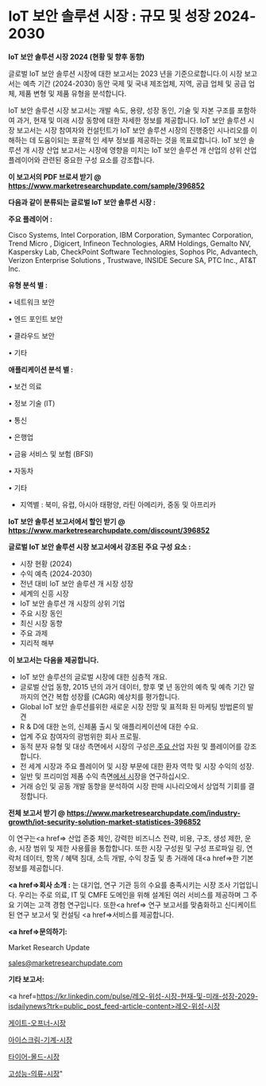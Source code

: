 # IoT 보안 솔루션 시장 : 규모 및 성장 2024-2030

<strong>IoT 보안 솔루션 시장 2024 (현황 및 향후 동향)</strong>

글로벌 IoT 보안 솔루션 시장에 대한 보고서는 2023 년을 기준으로합니다.이 시장 보고서는 예측 기간 (2024-2030) 동안 국제 및 국내 제조업체, 지역, 공급 업체 및 공급 업체, 제품 변형 및 제품 유형을 분석합니다.

IoT 보안 솔루션 시장 보고서는 개발 속도, 용량, 성장 동인, 기술 및 자본 구조를 포함하여 과거, 현재 및 미래 시장 동향에 대한 자세한 정보를 제공합니다. IoT 보안 솔루션 시장 보고서는 시장 참여자와 컨설턴트가 IoT 보안 솔루션 시장의 진행중인 시나리오를 이해하는 데 도움이되는 포괄적 인 세부 정보를 제공하는 것을 목표로합니다. IoT 보안 솔루션 개 시장 산업 보고서는 시장에 영향을 미치는 IoT 보안 솔루션 개 산업의 상위 산업 플레이어와 관련된 중요한 구성 요소를 강조합니다.



<strong>이 보고서의 PDF 브로셔 받기 @ <a href=https://www.marketresearchupdate.com/sample/396852>https://www.marketresearchupdate.com/sample/396852</a></strong>



<strong>다음과 같이 분류되는 글로벌 IoT 보안 솔루션 시장 :</strong>



<strong>주요 플레이어 :</strong>

Cisco Systems, Intel Corporation, IBM Corporation, Symantec Corporation, Trend Micro , Digicert, Infineon Technologies, ARM Holdings, Gemalto NV, Kaspersky Lab, CheckPoint Software Technologies, Sophos Plc, Advantech, Verizon Enterprise Solutions , Trustwave, INSIDE Secure SA, PTC Inc., AT&T Inc.



<strong>유형 분석 별 :</strong>

• 네트워크 보안

• 엔드 포인트 보안

• 클라우드 보안

• 기타



<strong>애플리케이션 분석 별 :</strong>

• 보건 의료

• 정보 기술 (IT)

• 통신

• 은행업

• 금융 서비스 및 보험 (BFSI)

• 자동차

• 기타

<ul>
  <li>지역별 : 북미, 유럽, 아시아 태평양, 라틴 아메리카, 중동 및 아프리카</li>
</ul>


<strong>IoT 보안 솔루션 보고서에서 할인 받기 @ <a href=https://www.marketresearchupdate.com/discount/396852>https://www.marketresearchupdate.com/discount/396852</a></strong>



<strong>글로벌 IoT 보안 솔루션 시장 보고서에서 강조된 주요 구성 요소 :</strong>
<ul>
  <li>시장 현황 (2024)</li>
  <li>수익 예측 (2024-2030)</li>
  <li>전년 대비 IoT 보안 솔루션 개 시장 성장</li>
  <li>세계의 신흥 시장</li>
  <li>IoT 보안 솔루션 개 시장의 상위 기업</li>
  <li>주요 시장 동인</li>
  <li>최신 시장 동향</li>
  <li>주요 과제</li>
  <li>지리적 해부</li>
</ul>


<strong>이 보고서는 다음을 제공합니다.</strong>
<ul>
  <li>IoT 보안 솔루션의 글로벌 시장에 대한 심층적 개요.</li>
  <li>글로벌 산업 동향, 2015 년의 과거 데이터, 향후 몇 년 동안의 예측 및 예측 기간 말까지의 연간 복합 성장률 (CAGR) 예상치를 평가합니다.</li>
  <li>Global IoT 보안 솔루션를위한 새로운 시장 전망 및 표적화 된 마케팅 방법론의 발견</li>
  <li>R &amp; D에 대한 논의, 신제품 출시 및 애플리케이션에 대한 수요.</li>
  <li>업계 주요 참여자의 광범위한 회사 프로필.</li>
  <li>동적 분자 유형 및 대상 측면에서 시장의 구성은<a href=> 주요 산</a>업 자원 및 플레이어를 강조합니다.</li>
  <li>전 세계 시장과 주요 플레이어 및 시장 부문에 대한 환자 역학 및 시장 수익의 성장.</li>
  <li>일반 및 프리미엄 제품 수익 측면<a href=>에서 시</a>장을 연구하십시오.</li>
  <li>거래 승인 및 공동 개발 동향을 분석하여 시장 판매 시나리오에서 상업적 기회를 결정합니다.</li>
</ul>



<strong>전체 보고서 받기 @ <a href=https://www.marketresearchupdate.com/industry-growth/iot-security-solution-market-statistices-396852>https://www.marketresearchupdate.com/industry-growth/iot-security-solution-market-statistices-396852</a></strong>

이 연구는<a href=> 산업 존중</a> 체인, 강력한 비즈니스 전략, 비용, 구조, 생성 제한, 운송, 시장 범위 및 제한 사용률을 통합합니다. 또한 시장 구성원 및 구성 프로파일 링, 연락처 데이터, 항목 / 혜택 침대, 소득 개발, 수익 창출 및 총 거래에 대<a href=>한 기본 </a>정보를 제공합니다.



<strong><a href=>회사 소</a>개 :</strong>
는 대기업, 연구 기관 등의 수요를 충족시키는 시장 조사 기업입니다. 우리는 주로 의료, IT 및 CMFE 도메인을 위해 설계된 여러 서비스를 제공하며 그 주요 기여는 고객 경험 연구입니다. 또한<a href=> 연구 보</a>고서를 맞춤화하고 신디케이트 된 연구 보고서 및 컨설팅 <a href=>서비스</a>를 제공합니다.



<strong><a href=>문의하기:</a></strong>

Market Research Update

sales@marketresearchupdate.com



<strong>기타 보고서:</strong>

<a href=https://kr.linkedin.com/pulse/레오-위성-시장-현재-및-미래-성장-2029-isdailynews?trk=public_post_feed-article-content>레오-위성-시장</a>

<a href=https://www.linkedin.com/pulse/게이트-오프너-시장-동향-및-성장-전망-trend-tracking-tips-360-analysis/>게이트-오프너-시장</a>

<a href=https://www.linkedin.com/pulse/아이스크림-기계-시장-규모-및-성장-2023-market-matrix-musings-analysis-dj1kf/>아이스크림-기계-시장</a>

<a href=https://www.linkedin.com/pulse/타이어-몰드-시장-세분화-연구-및-목표-고객2029년-data-dive-diaries-24-analysis-i2pvf/>타이어-몰드-시장</a>

<a href=https://www.linkedin.com/pulse/고성능-의류-시장-경쟁-분석-및-성장-잠재력-2030-analytics-avenue-adventures-24-ana-xam1c/>고성능-의류-시장</a>"
